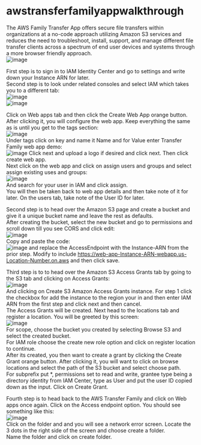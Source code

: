 # awstransferfamilyappwalkthrough

The AWS Family Transfer App offers secure file transfers within organizations at a no-code approach utilizing Amazon S3 services and reduces the need to troubleshoot, install, support, and manage different file transfer clients across a spectrum of end user devices and systems through a more browser friendly approach.  
![image](https://github.com/user-attachments/assets/e124527d-d41e-4c12-b737-908f0c5bd576)

First step is to sign in to IAM Identity Center and go to settings and write down your Instance ARN for later.  
Second step is to look under related consoles and select IAM which takes you to a different tab:  
![image](https://github.com/user-attachments/assets/d1ab0f7c-c3bc-4495-a0c4-1020ea5cd290)  
![image](https://github.com/user-attachments/assets/53c28cf1-3dab-4d32-a939-2b9b4b539d9f)  

Click on Web apps tab and then click the Create Web App orange button. After clicking it, you will configure the web app. Keep everything the same as is until you get to the tags section:   
![image](https://github.com/user-attachments/assets/d712660e-716d-4d74-8ec8-9554a8e6a4ac)  
Under tags click on key and name it Name and for Value enter Transfer Family web app demo:  
![image](https://github.com/user-attachments/assets/53714d30-ed75-4929-98a7-733cadcf3f0b)
Click next and upload a logo if desired and click next. Then click create web app.  
Next click on the web app and click on assign users and groups and select assign existing uses and groups:  
![image](https://github.com/user-attachments/assets/937e0c79-db80-40a6-97d5-e4c931ec3416)  
And search for your user in IAM and click assign.  
You will then be taken back to web app details and then take note of it for later. On the users tab, take note of the User ID for later.  

Second step is to head over the Amazon S3 page and create a bucket and give it a unique bucket name and leave the rest as defaults.  
After creating the bucket, select the new bucket and go to permissions and scroll down till you see CORS and click edit:  
![image](https://github.com/user-attachments/assets/b05cd8ae-95a3-4949-ab46-6212e4cee3b4)  
Copy and paste the code:   
![image](https://github.com/user-attachments/assets/57afe6bb-664f-4c90-9b38-d088b4bec8be)
and replace the AccessEndpoint with the Instance-ARN from the prior step. Modify to include https://web-app-Instance-ARN-webapp.us-Location-Number.on.aws and then click save.  

Third step is to to head over the Amazon S3 Access Grants tab by going to the S3 tab and clicking on Access Grants:  
![image](https://github.com/user-attachments/assets/6d102645-d143-4560-af28-88ec4ecd167f)  
And clicking on Create S3 Amazon Access Grants instance. For step 1 click the checkbox for add the instance to the region your in and then enter IAM ARN from the first step and click next and then cancel.  
The Access Grants will be created. Next head to the locations tab and register a location. You will be greeted by this screen:  
![image](https://github.com/user-attachments/assets/55962086-7e4a-4556-9eef-7556433304b7)  
For scope, choose the bucket you created by selecting Browse S3 and select the created bucket.  
For IAM role choose the create new role option and click on register location to continue.  
After its created, you then want to create a grant by clicking the Create Grant orange button. After clicking it, you will want to click on browse locations and select the path of the S3 bucket and select choose path.  
For subprefix put *, permissions set to read and write, grantee type being a directory identity from IAM Center, type as User and put the user ID copied down as the input. Click on Create Grant.  

Fourth step is to head back to the AWS Transfer Family and click on Web apps once again. Click on the Access endpoint option. You should see something like this:  
![image](https://github.com/user-attachments/assets/6d67ae54-face-461e-ae1e-043e5dc20937)  
Click on the folder and and you will see a network error screen. Locate the 3 dots in the right side of the screen and choose create a folder.  
Name the folder and click on create folder.




